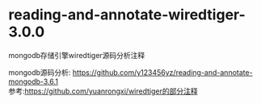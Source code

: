 # reading-and-annotate-wiredtiger-3.0.0
mongodb存储引擎wiredtiger源码分析注释  
  
  
mongodb源码分析: https://github.com/y123456yz/reading-and-annotate-mongodb-3.6.1  
参考:https://github.com/yuanrongxi/wiredtiger的部分注释  

